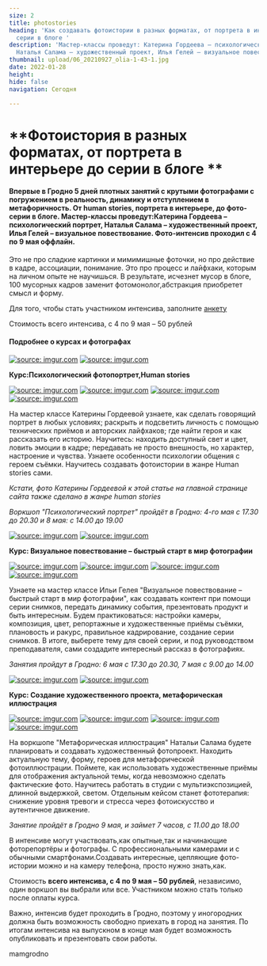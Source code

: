 ```yaml
---
size: 2
title: photostories
heading: 'Как создавать фотоистории в разных форматах, от портрета в интерьере до
  серии в блоге '
description: 'Мастер-классы проведут: Катерина Гордеева – психологический портрет,
  Наталья Салама – художественный проект, Илья Гелей – визуальное повествование. '
thumbnail: upload/06_20210927_olia-1-43-1.jpg
date: 2022-01-28
height: 
hide: false
navigation: Сегодня

---
```

# **Фотоистория в разных форматах, от портрета в интерьере до серии в блоге **

#### Впервые в Гродно 5 дней плотных занятий с крутыми фотографами с погружением в реальность, динамику и отступлением в метафоричность. От human stories, портрета в интерьере, до фото-серии в блоге. Мастер-классы проведут:Катерина Гордеева – психологический портрет, Наталья Салама – художественный проект, Илья Гелей – визуальное повествование. Фото-интенсив проходил с 4 по 9 мая оффлайн.

Это не про сладкие картинки и мимимишные фоточки, но про действие в кадре, ассоциации, понимание. Это про процесс и лайфхаки, которым на личном опыте не научишься. В результате, исчезнет мусор в блоге, 100 мусорных кадров заменит фотомонолог,абстракция приобретет смысл и форму.

Для того, чтобы стать участником интенсива, заполните [анкету](https://docs.google.com/forms/d/e/1FAIpQLSfQt11aQAww0H6jbyCcrdFLpq_WFSwBJc8BRz9NH6P-9-K5Eg/viewform)

Стоимость всего интенсива, с 4 по 9 мая – 50 рублей

#### Подробнее о курсах и фотографах

<div class="gallery2">
<!-- Смените gallery2 на gallery3 или gallery4, цифра определяет количество картинок в одном ряду -->
<a href="https://imgur.com/pATvEew"><img src="https://i.imgur.com/pATvEew.jpg" title="source: imgur.com" /></a>
<a href="https://imgur.com/OzVh2Cu"><img src="https://i.imgur.com/OzVh2Cu.png" title="source: imgur.com" /></a>
</div> 

**Курс:Психологический фотопортрет,Human stories**

<div class="gallery2">
<!-- Смените gallery2 на gallery3 или gallery4, цифра определяет количество картинок в одном ряду -->
<a href="https://imgur.com/8KVCgsM"><img src="https://i.imgur.com/8KVCgsM.jpg" title="source: imgur.com" /></a>
<a href="https://imgur.com/0UDqh5g"><img src="https://i.imgur.com/0UDqh5g.jpg" title="source: imgur.com" /></a>
<a href="https://imgur.com/eAqerTN"><img src="https://i.imgur.com/eAqerTN.jpg" title="source: imgur.com" /></a>
<a href="https://imgur.com/YgbobrZ"><img src="https://i.imgur.com/YgbobrZ.jpg" title="source: imgur.com" /></a>
</div>

На мастер классе Катерины Гордеевой узнаете, как сделать говорящий портрет в любых условиях; раскрыть и подсветить личность с помощью технических приёмов и авторских лайфхаков; где найти героя и как рассказать его историю. Научитесь: находить доступный свет и цвет, ловить эмоции в кадре; передавать не просто внешность, но характер, настроение и чувства. Узнаете особенности психологии общения с героем съёмки. Научитесь создавать фотоистории в жанре Human stories сами.

_Кстати, фото Катерины Гордеевой к этой  статье на главной  странице сайта также сделано в жанре human stories_

_Воркшоп "Психологический портрет" пройдёт в Гродно: 4-го мая с 17.30 до 20.30 и 8 мая: с 14.00 до 19.00_

<div class="gallery2">
<!-- Смените gallery2 на gallery3 или gallery4, цифра определяет количество картинок в одном ряду -->
<a href="https://imgur.com/0t5bckh"><img src="https://i.imgur.com/0t5bckh.jpg?1" title="source: imgur.com" /></a>
<a href="https://imgur.com/QHuosoD"><img src="https://i.imgur.com/QHuosoD.png" title="source: imgur.com" /></a>
</div>  

**Курс: Визуальное повествование – быстрый старт в мир фотографии**

<div class="gallery2">
<!-- Смените gallery2 на gallery3 или gallery4, цифра определяет количество картинок в одном ряду -->
<a href="https://imgur.com/aAj27gK"><img src="https://i.imgur.com/aAj27gK.jpg" title="source: imgur.com" /></a>
<a href="https://imgur.com/4lrmciu"><img src="https://i.imgur.com/4lrmciu.jpg" title="source: imgur.com" /></a>
<a href="https://imgur.com/ciCsmNK"><img src="https://i.imgur.com/ciCsmNK.jpg" title="source: imgur.com" /></a>
<a href="https://imgur.com/Mmjx1L9"><img src="https://i.imgur.com/Mmjx1L9.jpg" title="source: imgur.com" /></a>
</div>

Узнаете на мастер классе Ильи Гелея "Визуальное повествование – быстрый старт в мир фотографии", как создавать контент при помощи серии снимков, передать динамику события, презентовать продукт и быть интересным. Будем практиковаться: настройки камеры, композиция, цвет, репортажные и художественные приёмы съёмки, плановость и ракурс, правильное кадрирование, создание серии снимков. В итоге, выберете тему для своей серии, и под руководством преподавателя, сами создадите интересный рассказ в фотографиях.

_Занятия пройдут в Гродно: 6 мая с 17.30 до 20.30, 7 мая с 9.00 до 14.00_

<div class="gallery2">
<!-- Смените gallery2 на gallery3 или gallery4, цифра определяет количество картинок в одном ряду -->
<a href="https://imgur.com/YQvC66J"><img src="https://i.imgur.com/YQvC66J.jpg" title="source: imgur.com" /></a>
<a href="https://imgur.com/sGKXozX"><img src="https://i.imgur.com/sGKXozX.png" title="source: imgur.com" /></a>
</div>  

**Курс: Создание художественного проекта, метафорическая иллюстрация**

<div class="gallery4">
<!-- Смените gallery2 на gallery3 или gallery4, цифра определяет количество картинок в одном ряду -->
<a href="https://imgur.com/8Jmc5nS"><img src="https://i.imgur.com/8Jmc5nS.jpg" title="source: imgur.com" /></a>
<a href="https://imgur.com/FviW1YH"><img src="https://i.imgur.com/FviW1YH.jpg" title="source: imgur.com" /></a>
<a href="https://imgur.com/p2lKnrx"><img src="https://i.imgur.com/p2lKnrx.jpg" title="source: imgur.com" /></a>
<a href="https://imgur.com/Mr5M44A"><img src="https://i.imgur.com/Mr5M44A.jpg" title="source: imgur.com" /></a>
</div>

На воркшопе "Метафорическая иллюстрация" Натальи Салама будете планировать и создавать художественный фотопроект. Находить актуальную тему, форму, героев для метафорической фотоиллюстрации. Поймете, как использовать художественные приёмы для отображения актуальной темы, когда невозможно сделать фактические фото. Научитесь работать в студии с мультиэкспозицией, длинной выдержкой, светом. Отдельным кейсом станет фототерапия: снижение уровня тревоги и стресса через фотоискусство и аутентичное движение.

_Занятие пройдёт в Гродно 9 мая, и займет 7 часов, с 11.00 до 18.00_

В интенсиве могут участвовать,как опытные,так и начинающие фоторепортёры и фотографы. С профессиональными камерами и с обычными смартфонами.Создавать интересные, цепляющие фото-истории можно и на камеру телефона, просто нужно знать,как.

Стоимость **всего интенсива, с 4 по 9 мая – 50 рублей**, независимо, один воркшоп вы выбрали или все. Участником можно стать только после оплаты курса.  

Важно, интенсив будет проходить в Гродно, поэтому у иногородних должна быть возможность свободно приехать в город на занятия.
По итогам интенсива на выпускном в конце мая будет возможность опубликовать и презентовать свои работы.

mamgrodno